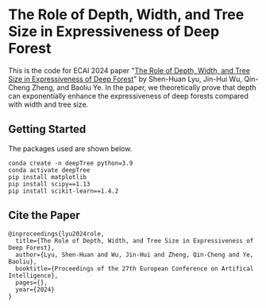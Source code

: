# The Role of Depth, Width, and Tree Size in Expressiveness of Deep Forest

This is the code for ECAI 2024 paper "[The Role of Depth, Width, and Tree Size in Expressiveness of Deep Forest](https://lyushenhuan.github.io/papers/lyu2024role.pdf)" by Shen-Huan Lyu, Jin-Hui Wu, Qin-Cheng Zheng, and Baoliu Ye. In the paper, we theoretically prove that depth can exponentially enhance the expressiveness of deep forests compared with width and tree size.

## Getting Started

The packages used are shown below.

```
conda create -n deepTree python=3.9
conda activate deepTree
pip install matplotlib
pip install scipy==1.13
pip install scikit-learn==1.4.2
```

## Cite the Paper

```
@inproceedings{lyu2024role,
  title={The Role of Depth, Width, and Tree Size in Expressiveness of Deep Forest},
  author={Lyu, Shen-Huan and Wu, Jin-Hui and Zheng, Qin-Cheng and Ye, Baoliu},
  booktitle={Proceedings of the 27th European Conference on Artifical Intelligence},
  pages={},
  year={2024}
}
```

